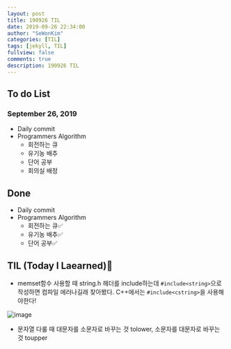 ```yaml
---
layout: post
title: 190926 TIL
date: 2019-09-26 22:34:00
author: "SeWonKim"
categories: [TIL]
tags: [jekyll, TIL]
fullview: false
comments: true
description: 190926 TIL
---
```


## To do List

### September 26, 2019

- Daily commit
- Programmers Algorithm
  - 회전하는 큐
  - 유기농 배추
  - 단어 공부
  - 회의실 배정

## Done

- Daily commit
- Programmers Algorithm
  - 회전하는 큐✅
  - 유기농 배추✅
  - 단어 공부✅

## TIL (Today I Laearned)🤔

- memset함수 사용할 때 string.h 헤더를 include하는데 `#include<string>`으로 작성하면 컴파일 에러나길래 찾아봤다.
  C++에서는 `#include<cstring>`을 사용해야한다!

![image](https://user-images.githubusercontent.com/30452963/65704451-8e2af280-e0c1-11e9-9b9f-229928b0be08.png)

- 문자열 다룰 때 대문자를 소문자로 바꾸는 것 tolower, 소문자를 대문자로 바꾸는 것 toupper
